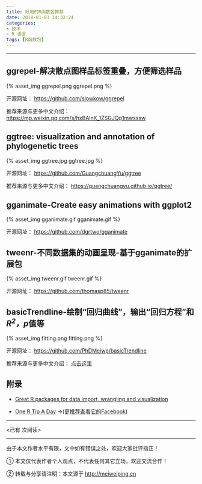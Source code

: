 ```yaml
---
title: 好用的R函数包推荐
date: 2018-01-03 14:32:24
categories: 
- 技术
- R 语言
tags: [R函数包]
---
```


---

## ggrepel-解决散点图样品标签重叠，方便筛选样品

{% asset_img ggrepel.png ggrepel.png %}

开源网址： https://github.com/slowkow/ggrepel

推荐来源与更多中文介绍： https://mp.weixin.qq.com/s/hxBAlnK_1ZSGJQg1mwsssw 

<!-- more -->

## ggtree: visualization and annotation of phylogenetic trees

{% asset_img ggtree.jpg ggtree.jpg %}

开源网址： https://github.com/GuangchuangYu/ggtree

推荐来源与更多中文介绍： https://guangchuangyu.github.io/ggtree/


## gganimate-Create easy animations with ggplot2

{% asset_img gganimate.gif gganimate.gif %}

开源网址： https://github.com/dgrtwo/gganimate

## tweenr-不同数据集的动画呈现-基于gganimate的扩展包

{% asset_img tweenr.gif tweenr.gif %}

开源网址： https://github.com/thomasp85/tweenr


## basicTrendline-绘制“回归曲线”，输出“回归方程”和<i>R<sup>2</sup>，p</i>值等

{% asset_img fitting.png fitting.png %}

开源网址： https://github.com/PhDMeiwp/basicTrendline

推荐来源与更多中文介绍： [点击这里](http://PhDMeiwp.github.io/%E7%94%A8%E4%BA%8E%E5%B8%B8%E8%A7%84%E7%BA%BF%E6%80%A7%E9%9D%9E%E7%BA%BF%E6%80%A7%E6%8B%9F%E5%90%88%E7%9A%84R%E5%87%BD%E6%95%B0%E5%8C%85%EF%BC%88basicTrendline%EF%BC%89%E4%BB%8B%E7%BB%8D/)


## 附录

- [Great R packages for data import, wrangling and visualization](https://www.computerworld.com/article/2921176/business-intelligence/great-r-packages-for-data-import-wrangling-visualization.html)

- [One R Tip A Day](http://rstatistics.net/) →[(更推荐查看它的Facebook)](https://www.facebook.com/rtipaday/)

---

<span id="busuanzi_container_page_pv">
<已有 <span id="busuanzi_value_page_pv"></span> 次阅读>
</span>

---


由于本文作者水平有限，文中如有错误之处，欢迎大家批评指正！

① 本文仅代表作者个人观点，不代表任何其它立场，欢迎交流合作！

② 转载与分享请注明：本文源于 http://meiweiping.cn
